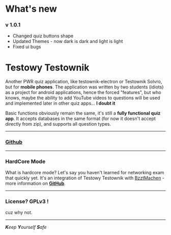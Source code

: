 # What's new
### v 1.0.1
- Changed quiz buttons shape
- Updated Themes - now dark is dark and light is light
- Fixed ui bugs

# Testowy Testownik

Another PWR quiz application, like testownik-electron or Testownik Solvro, but for **mobile phones**.
The application was written by two students (idiots) as a project for android applications, hence
the forced "features", but who knows, maybe the ability to add YouTube videos to questions will be
used and implemented later in other quiz apps... **I doubt it**

Basic functions obviously remain the same, it's still a **fully functional quiz app**.
It accepts databases in the same format (for now it doesn't accept directly from zip), and supports
all question types.
___

### [Github](https://github.com/Dankeatermidir/TestowyTestownik)

___

### HardCore Mode

What is hardcore mode?
Let's say you haven't learned for networking exam that quickly yet. It's an integration of Testowy
Testownik with [BzztMachen](https://github.com/Dankeatermidir/bzztmachen) - more information on **[GitHub](https://github.com/Dankeatermidir/bzztmachen)**.
___

### License? GPLv3 !

cuz why not.
___
***K**eep
**Y**ourself
**S**afe*